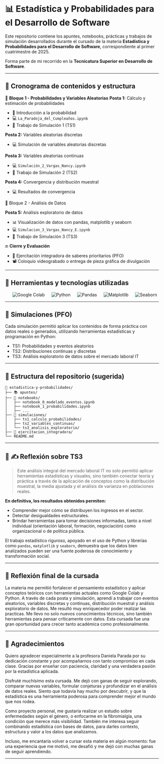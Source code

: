 # 📊 Estadística y Probabilidades para el Desarrollo de Software

Este repositorio contiene los apuntes, notebooks, prácticas y trabajos de simulación desarrollados durante el cursado de la materia **Estadística y Probabilidades para el Desarrollo de Software**, correspondiente al primer cuatrimestre de 2025.

Forma parte de mi recorrido en la **Tecnicatura Superior en Desarrollo de Software**.

---

## 📅 Cronograma de contenidos y estructura

🔹 **Bloque 1 - Probabilidades y Variables Aleatorias**
**Posta 1:** Cálculo y estimación de probabilidades
- 📘 Introducción a la probabilidad
- 💻 `La_Paradoja_del_Cumpleaños.ipynb`
- 🧪 Trabajo de Simulación 1 (TS1)

**Posta 2:** Variables aleatorias discretas
- 💻 Simulación de variables aleatorias discretas

**Posta 3:** Variables aleatorias continuas
- 💻 `Simulación_2_Vargas_Nancy.ipynb`
- 📌 Trabajo de Simulación 2 (TS2)

**Posta 4:** Convergencia y distribución muestral
- 💻 Resultados de convergencia

🔹 Bloque 2 - Análisis de Datos

**Posta 5:** Análisis exploratorio de datos
- 📊 Visualización de datos con pandas, matplotlib y seaborn
- 💻 `Simulacion_3_Vargas_Nancy_E.ipynb`
- 📌 Trabajo de Simulación 3 (TS3)

🔚 **Cierre y Evaluación**
- 🧩 Ejercitación integradora de saberes prioritarios (PFO)
- 📽️ Coloquio videograbado o entrega de pieza gráfica de divulgación

--- 

## 🧰 Herramientas y tecnologías utilizadas
<p align="center"> &emsp; <img alt="Google Colab" src="https://img.shields.io/badge/Google_Colab-Interactive-yellow?logo=googlecolab"> &emsp; <img alt="Python" src="https://img.shields.io/badge/Python-3.10-blue?logo=python"> &emsp; <img alt="Pandas" src="https://img.shields.io/badge/Pandas-Data%20Analysis-150458?logo=pandas"> &emsp; <img alt="Matplotlib" src="https://img.shields.io/badge/Matplotlib-Visualization-11557c?logo=matplotlib"> &emsp; <img alt="Seaborn" src="https://img.shields.io/badge/Seaborn-Statistical%20Graphics-4c72b0?logo=python"> </p>

--- 

## 🧪 Simulaciones (PFO)

Cada simulación permitió aplicar los contenidos de forma práctica con datos reales o generados, utilizando herramientas estadísticas y programación en Python:
- TS1: Probabilidades y eventos aleatorios
- TS2: Distribuciones continuas y discretas
- TS3: Análisis exploratorio de datos sobre el mercado laboral IT

---

## 📂 Estructura del repositorio (sugerida)
```
📁 estadistica-y-probabilidades/
├── 📚 apuntes/
├── 📓 notebooks/
│   ├── notebook_0_modelado_eventos.ipynb
│   ├── notebook_1_probabilidades.ipynb
│   ├── ...
├── 🧪 simulaciones/
│   ├── ts1_calculo_probabilidades/
│   ├── ts2_variables_continuas/
│   └── ts3_analisis_exploratorio/
├── 📝 ejercitacion_integradora/
└── README.md
```
---

## 💬 ✍️ Reflexión sobre TS3
> Este análisis integral del mercado laboral IT no solo permitió aplicar herramientas estadísticas y visuales, sino también
> conectar teoría y práctica a través de la aplicación de conceptos como la distribución muestral, la media ajustada y el 
> análisis de varianza en poblaciones reales.

**En definitiva, los resultados obtenidos permiten:**
- Comprender mejor cómo se distribuyen los ingresos en el sector.
- Detectar desigualdades estructurales.
- Brindar herramientas para tomar decisiones informadas, tanto a nivel individual (orientación laboral, formación,   negociación) como organizacional o de política pública.

El trabajo estadístico riguroso, apoyado en el uso de Python y librerías como `pandas`, `matplotlib` y `seaborn`, demuestra que los datos bien analizados pueden ser una fuente poderosa de conocimiento y transformación social.

--- 

## 📌 Reflexión final de la cursada

La materia me permitió fortalecer el pensamiento estadístico y aplicar conceptos teóricos con herramientas actuales como Google Colab y Python. A través de cada posta y simulación, aprendí a trabajar con eventos aleatorios, variables discretas y continuas, distribución muestral y análisis exploratorio de datos.
Me resultó muy enriquecedor poder realizar las practicas. 
Me llevo no solo nuevos conocimientos técnicos, sino también herramientas para pensar críticamente con datos. Esta cursada fue una gran oportunidad para crecer tanto académica como profesionalmente.

---
## 💌 Agradecimientos

Quiero agradecer especialmente a la profesora Daniela Parada por su dedicación constante y por acompañarnos con tanto compromiso en cada clase.
Gracias por enseñar con paciencia, claridad y una verdadera pasión por la estadística aplicada.

Disfruté muchísimo esta cursada. Me dejó con ganas de seguir explorando, comparar nuevas variables, formular conjeturas y profundizar en el análisis de datos reales. Siento que todavía hay mucho por descubrir, y que la estadística es una herramienta poderosa para comprender mejor el mundo que nos rodea.

Como proyecto personal, me gustaría realizar un estudio sobre enfermedades según el género, o enfocarme en la fibromialgia, una condición que merece más visibilidad. También me interesa seguir combinando estadística con bases de datos, para darles contexto, estructura y valor a los datos que analizamos.

Incluso, me encantaría volver a cursar esta materia en algún momento: fue una experiencia que me motivó, me desafió y me dejó con muchas ganas de seguir aprendiendo.

----
